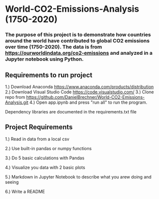 # World-CO2-Emissions-Analysis (1750-2020)

### The purpose of this project is to demonstrate how countries around the world have contributed to global CO2 emissions over time (1750-2020). The data is from https://ourworldindata.org/co2-emissions and analyzed in a Jupyter notebook using Python.

## Requirements to run project

1.) Download Anaconda https://www.anaconda.com/products/distribution
2.) Download Visual Studio Code https://code.visualstudio.com/
3.) Clone repo from https://github.com/DanielBrechner/World-CO2-Emissions-Analysis.git
4.) Open app.ipynb and press "run all" to run the program.

Dependency libraries are documented in the requirements.txt file

## Project Requirements

1.) Read in data from a local csv

2.) Use built-in pandas or numpy functions

3.) Do 5 basic calculations with Pandas

4.) Visualize you data with 2 basic plots

5.) Markdown in Jupyter Notebook to describe what you arew doing and seeing

6.) Write a README
